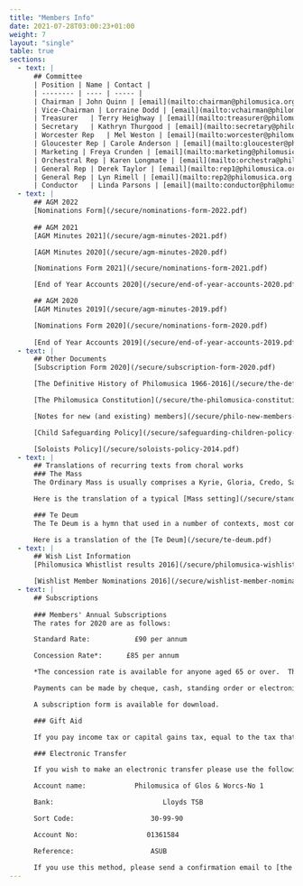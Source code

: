 ```yaml
---
title: "Members Info"
date: 2021-07-28T03:00:23+01:00
weight: 7
layout: "single"
table: true
sections:
  - text: |
      ## Committee
      | Position | Name | Contact |
      | -------- | ---- | ----- |
      | Chairman | John Quinn | [email](mailto:chairman@philomusica.org.uk) |
      | Vice-Chairman | Lorraine Dodd | [email](mailto:vchairman@philomusica.org.uk) |
      | Treasurer	| Terry Heighway | [email](mailto:treasurer@philomusica.org.uk) |
      | Secretary	| Kathryn Thurgood | [email](mailto:secretary@philomusica.org.uk) |
      | Worcester Rep	| Mel Weston | [email](mailto:worcester@philomusica.org.uk) |
      | Gloucester Rep | Carole Anderson | [email](mailto:gloucester@philomusica.org.uk) |
      | Marketing | Freya Crunden | [email](mailto:marketing@philomusica.org.uk) |
      | Orchestral Rep | Karen Longmate | [email](mailto:orchestra@philomusica.org.uk) |
      | General Rep | Derek Taylor | [email](mailto:rep1@philomusica.org.uk) |
      | General Rep | Lyn Rimell | [email](mailto:rep2@philomusica.org.uk) |
      | Conductor	| Linda Parsons | [email](mailto:conductor@philomusica.org.uk) |
  - text: |
      ## AGM 2022
      [Nominations Form](/secure/nominations-form-2022.pdf)
      
      ## AGM 2021
      [AGM Minutes 2021](/secure/agm-minutes-2021.pdf)

      [AGM Minutes 2020](/secure/agm-minutes-2020.pdf)

      [Nominations Form 2021](/secure/nominations-form-2021.pdf)

      [End of Year Accounts 2020](/secure/end-of-year-accounts-2020.pdf)

      ## AGM 2020
      [AGM Minutes 2019](/secure/agm-minutes-2019.pdf)

      [Nominations Form 2020](/secure/nominations-form-2020.pdf)
      
      [End of Year Accounts 2019](/secure/end-of-year-accounts-2019.pdf)
  - text: |
      ## Other Documents
      [Subscription Form 2020](/secure/subscription-form-2020.pdf)

      [The Definitive History of Philomusica 1966-2016](/secure/the-definitive-history-of-philomusica-1966-2016.pdf)

      [The Philomusica Constitution](/secure/the-philomusica-constitution.pdf)

      [Notes for new (and existing) members](/secure/philo-new-members-notes-2022.pdf)

      [Child Safeguarding Policy](/secure/safeguarding-children-policy-and-consent-form.pdf)

      [Soloists Policy](/secure/soloists-policy-2014.pdf)
  - text: |
      ## Translations of recurring texts from choral works
      ### The Mass
      The Ordinary Mass is usually comprises a Kyrie, Gloria, Credo, Sanctus & Benedictus, and Angus Dei, of which the Kyrie, introduced to the west by Pope Sergius in the 8th century, is in Greek rather than Latin:

      Here is the translation of a typical [Mass setting](/secure/standard-mass.pdf)

      ### Te Deum
      The Te Deum is a hymn that used in a number of contexts, most commonly to conclude Matins (one of a number of daily prayers offered by the Church which collectively is called the Divine Office). It is also used for special occasions such as the election of a pope or monarch, a religious profession or the canonisation of a saint.

      Here is a translation of the [Te Deum](/secure/te-deum.pdf)
  - text: |
      ## Wish List Information
      [Philomusica Whistlist results 2016](/secure/philomusica-wishlist-results-2016.pdf)

      [Wishlist Member Nominations 2016](/secure/wishlist-member-nominations-2016.pdf)
  - text: |
      ## Subscriptions
      
      ### Members' Annual Subscriptions
      The rates for 2020 are as follows:

      Standard Rate:           £90 per annum

      Concession Rate*:      £85 per annum

      *The concession rate is available for anyone aged 65 or over.  Those members currently eligible for the 10% discount, but not yet aged 65, will continue to benefit from the reduction.

      Payments can be made by cheque, cash, standing order or electronic transfer.

      A subscription form is available for download.

      ### Gift Aid

      If you pay income tax or capital gains tax, equal to the tax that Philomusica can reclaim (25p in every £1.00), and would like your subscription to be treated as Gift Aid, please complete the relevant section of the form.

      ### Electronic Transfer

      If you wish to make an electronic transfer please use the following details:

      Account name:            Philomusica of Glos & Worcs-No 1

      Bank:                           Lloyds TSB

      Sort Code:                   30-99-90

      Account No:                 01361584

      Reference:                   ASUB

      If you use this method, please send a confirmation email to [the treasurer](mailto:treasurer@philomusica.org.uk) when you complete
---
```


